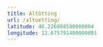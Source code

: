 ```yaml
---
title: Altötting
url: /altoetting/
latitude: 48.226808500000004
longitude: 12.675791400000001
---
```

